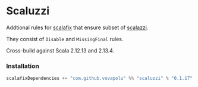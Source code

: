 # Scaluzzi

Addtional rules for [scalafix](https://github.com/scalacenter/scalafix) that ensure subset of [scalazzi](https://github.com/scalaz/scalazzi). 

They consist of `Disable` and `MissingFinal` rules. 

Cross-build against Scala 2.12.13 and 2.13.4.

### Installation 

```sbt
scalafixDependencies += "com.github.vovapolu" %% "scaluzzi" % "0.1.17"
```
